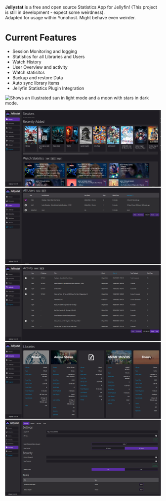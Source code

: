 **Jellystat** is a free and open source Statistics App for Jellyfin! (This project is still in development - expect some weirdness). \
Adapted for usage within Yunohost. Might behave even weirder.
# Current Features
- Session Monitoring and logging
- Statistics for all Libraries and Users
- Watch History
- User Overview and activity
- Watch statisitcs
- Backup and restore Data
- Auto sync library items
- Jellyfin Statistics Plugin Integration

<picture>
  <img alt="Shows an illustrated sun in light mode and a moon with stars in dark mode." src="[https://user-images.githubusercontent.com/25423296/163456779-a8556205-d0a5-45e2-ac17-42d089e3c3f8.png](https://github.com/CyferShepard/Jellystat/blob/main/screenshots/Home.PNG)">
</picture>


![Home](https://github.com/CyferShepard/Jellystat/blob/main/screenshots/Home.PNG)
![Users](https://github.com/CyferShepard/Jellystat/blob/main/screenshots/Users.PNG)
![Activity](https://github.com/CyferShepard/Jellystat/blob/main/screenshots/Activity.PNG)
![Libraries](https://github.com/CyferShepard/Jellystat/blob/main/screenshots/Libraries.PNG)
![Settings](https://github.com/CyferShepard/Jellystat/blob/main/screenshots/settings.PNG)
